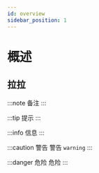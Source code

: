 ```yaml
---
id: overview
sidebar_position: 1
---
```


# 概述

## 拉拉

:::note
备注
:::

:::tip
提示
:::

:::info
信息
:::

:::caution 警告
警告 `warning`
:::

:::danger 危险
危险
:::
